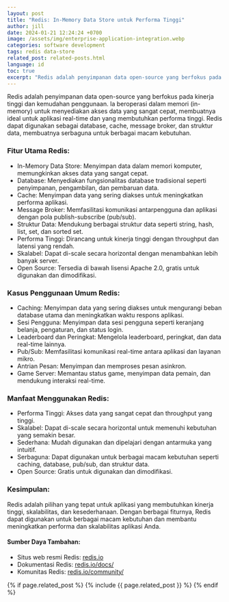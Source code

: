 ```yaml
---
layout: post
title: "Redis: In-Memory Data Store untuk Performa Tinggi"
author: jill
date: 2024-01-21 12:24:24 +0700
image: /assets/img/enterprise-application-integration.webp
categories: software development
tags: redis data-store
related_post: related-posts.html
language: id
toc: true
excerpt: "Redis adalah penyimpanan data open-source yang berfokus pada kinerja tinggi dan kemudahan penggunaan. Ia beroperasi dalam memori (in-memory) untuk menyediakan akses data yang sangat cepat, membuatnya ideal untuk aplikasi real-time dan yang membutuhkan performa tinggi. Redis dapat digunakan sebagai database, cache, message broker, dan struktur data, membuatnya serbaguna untuk berbagai macam kebutuhan."
---
```

Redis adalah penyimpanan data open-source yang berfokus pada kinerja tinggi dan kemudahan penggunaan. Ia beroperasi dalam memori (in-memory) untuk menyediakan akses data yang sangat cepat, membuatnya ideal untuk aplikasi real-time dan yang membutuhkan performa tinggi. Redis dapat digunakan sebagai database, cache, message broker, dan struktur data, membuatnya serbaguna untuk berbagai macam kebutuhan.

### Fitur Utama Redis:
- In-Memory Data Store: Menyimpan data dalam memori komputer, memungkinkan akses data yang sangat cepat.
- Database: Menyediakan fungsionalitas database tradisional seperti penyimpanan, pengambilan, dan pembaruan data.
- Cache: Menyimpan data yang sering diakses untuk meningkatkan performa aplikasi.
- Message Broker: Memfasilitasi komunikasi antarpengguna dan aplikasi dengan pola publish-subscribe (pub/sub).
- Struktur Data: Mendukung berbagai struktur data seperti string, hash, list, set, dan sorted set.
- Performa Tinggi: Dirancang untuk kinerja tinggi dengan throughput dan latensi yang rendah.
- Skalabel: Dapat di-scale secara horizontal dengan menambahkan lebih banyak server.
- Open Source: Tersedia di bawah lisensi Apache 2.0, gratis untuk digunakan dan dimodifikasi.

### Kasus Penggunaan Umum Redis:
- Caching: Menyimpan data yang sering diakses untuk mengurangi beban database utama dan meningkatkan waktu respons aplikasi.
- Sesi Pengguna: Menyimpan data sesi pengguna seperti keranjang belanja, pengaturan, dan status login.
- Leaderboard dan Peringkat: Mengelola leaderboard, peringkat, dan data real-time lainnya.
- Pub/Sub: Memfasilitasi komunikasi real-time antara aplikasi dan layanan mikro.
- Antrian Pesan: Menyimpan dan memproses pesan asinkron.
- Game Server: Memantau status game, menyimpan data pemain, dan mendukung interaksi real-time.

### Manfaat Menggunakan Redis:
- Performa Tinggi: Akses data yang sangat cepat dan throughput yang tinggi.
- Skalabel: Dapat di-scale secara horizontal untuk memenuhi kebutuhan yang semakin besar.
- Sederhana: Mudah digunakan dan dipelajari dengan antarmuka yang intuitif.
- Serbaguna: Dapat digunakan untuk berbagai macam kebutuhan seperti caching, database, pub/sub, dan struktur data.
- Open Source: Gratis untuk digunakan dan dimodifikasi.

### Kesimpulan:
Redis adalah pilihan yang tepat untuk aplikasi yang membutuhkan kinerja tinggi, skalabilitas, dan kesederhanaan. Dengan berbagai fiturnya, Redis dapat digunakan untuk berbagai macam kebutuhan dan membantu meningkatkan performa dan skalabilitas aplikasi Anda.

#### Sumber Daya Tambahan:
- Situs web resmi Redis: [redis.io][redis-io]
- Dokumentasi Redis: [redis.io/docs/][redis-doc]
- Komunitas Redis: [redis.io/community/][redis-comm]

[redis-io]: https://redis.io/
[redis-doc]: https://redis.io/docs/
[redis-comm]: https://redis.io/community/


{% if page.related_post %}
  {% include {{ page.related_post }} %}
{% endif %}
